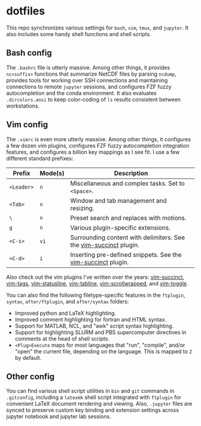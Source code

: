 dotfiles
========

This repo synchronizes various settings for `bash`, `vim`, `tmux`, and `jupyter`.
It also includes some handy shell functions and shell scripts.

Bash config
-----------

The `.bashrc` file is utterly massive. Among other things, it provides `nc<suffix>`
functions that summarize NetCDF files by parsing `ncdump`, provides tools for working
over SSH connections and maintaining connections to remote `jupyter` sessions, and
configures FZF fuzzy autocompletion and the conda environment. It also evaluates
`.dircolors.ansi` to keep color-coding of `ls` results consistent between workstations.

Vim config
----------

The `.vimrc` is even more utterly massive. Among other things, it configures a few dozen
vim plugins, configures FZF fuzzy autocompletion integration features, and configures a
billion key mappings as I see fit. I use a few different standard prefixes:

| Prefix   | Mode(s) | Description                                                       |
| ------   | ------- | -----------                                                       |
| `<Leader>` | `n`       | Miscellaneous and complex tasks. Set to `<Space>`.                  |
| `<Tab>`    | `n`       | Window and tab management and resizing.                           |
| `\`        | `n`       | Preset search and replaces with motions.                          |
| `g`        | `n`       | Various plugin-specific extensions.                               |
| `<C-s>`    | `vi`      | Surrounding content with delimiters. See the [vim-succinct](https://github.com/lukelbd/vim-succinct) plugin. |
| `<C-d>`    | `i`       | Inserting pre-defined snippets. See the [vim-succinct](https://github.com/lukelbd/vim-succinct) plugin.      |

Also check out the vim plugins I've written over the years:
[vim-succinct](https://github.com/lukelbd/vim-templates),
[vim-tags](https://github.com/lukelbd/vim-tags),
[vim-statusline](https://github.com/lukelbd/vim-statusline),
[vim-tabline](https://github.com/lukelbd/vim-tabline),
[vim-scrollwrapped](https://github.com/lukelbd/vim-scrollwrapped), and
[vim-toggle](https://github.com/lukelbd/vim-toggle).

You can also find the following filetype-specific features in the `ftplugin`, `syntax`,
`after/ftplugin`, and `after/syntax` folders:

* Improved python and LaTeX highlighting.
* Improved comment highlighting for fortran and HTML syntax.
* Support for MATLAB, NCL, and "awk" script syntax highlighting.
* Support for highlighting SLURM and PBS supercomputer directives in comments at
  the head of shell scripts.
* `<Plug>Execute` maps for most languages that "run", "compile", and/or "open"
  the current file, depending on the language. This is mapped to `Z` by default.

Other config
------------

You can find various shell script utilities in `bin` and `git` commands in `.gitconfig`,
including a `latexmk` shell script integrated with `ftplugin` for convenient LaTeX
document rendering and viewing. Also, `.jupyter` files are synced to preserve custom
key binding and extension settings across jupyter notebook and jupyter lab sessions.
